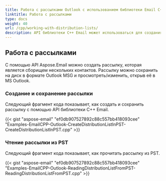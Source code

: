 ```yaml
---
title: Работа с рассылками Outlook с использованием библиотеки Email C++
linktitle: Работа с рассылками
type: docs
weight: 40
url: /cpp/working-with-distribution-lists/
description: API библиотеки C++ Email может использоваться для создания и сохранения рассылки Outlook, которая является сборищем нескольких контактов, и для чтения её из PST.
---
```


## **Работа с рассылками**
С помощью API Aspose.Email можно создать рассылку, которая является сборищем нескольких контактов. Рассылку можно сохранить на диск в формате Outlook MSG и просмотреть/изменить, открыв её в MS Outlook.

### **Создание и сохранение рассылки**
Следующий фрагмент кода показывает, как создать и сохранить рассылку с помощью API библиотеки C++ Email.

{{< gist "aspose-email" "ef0db907527892c88c557bb418093cee" "Examples-EmailCPP-Outlook-CreateDistributionListInPST-CreateDistributionListInPST.cpp" >}}

### **Чтение рассылки из PST**
Следующий фрагмент кода показывает, как прочитать рассылку из PST.

{{< gist "aspose-email" "ef0db907527892c88c557bb418093cee" "Examples-EmailCPP-Outlook-ReadingDistributionListFromPST-ReadingDistributionListFromPST.cpp" >}}